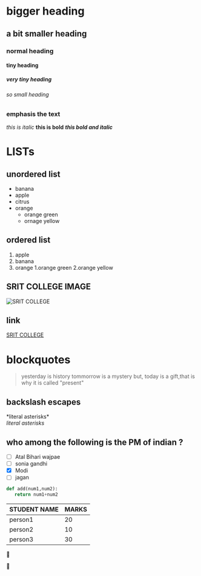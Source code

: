 # bigger heading
## a bit smaller heading 
### normal heading
#### tiny heading
##### very tiny heading
###### so small heading

### emphasis the text
*this is italic*
**this is  bold**
***this bold and italic***

# LISTs
## unordered list
* banana
* apple
* citrus
* orange 
  * orange green
  * ornage yellow
  
## ordered list
1. apple
2. banana
3. orange
   1.orange green
   2.orange yellow
## SRIT COLLEGE IMAGE
![SRIT COLLEGE](https://www.srit.ac.in/images/slider/12.jpg)
## link
[SRIT COLLEGE](https://srit.ac.in)

# blockquotes
> yesterday is history 
> tommorrow is a mystery 
> but, today is a gift,that is why it is called "present" 

## backslash escapes
\*literal asterisks*\
*literal asterisks*


## who among the following is the PM of indian ?
- [ ] Atal Bihari wajpae
- [ ] sonia gandhi
- [x] Modi
- [ ] jagan

```python
def add(num1,num2):
   return num1+num2
```
STUDENT NAME | MARKS
-------------|--------
person1|20
person2|10
person3|30

:gift_heart:

:house_with_garden:
